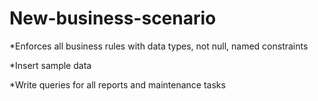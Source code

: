 # New-business-scenario
*Enforces all business rules with data types, not null, named constraints

*Insert sample data

*Write queries for all reports and maintenance tasks
